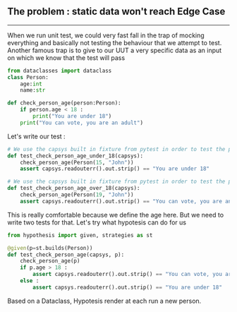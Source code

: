 ## The problem : static data won't reach Edge Case

---

When we run unit test, we could very fast fall in the trap of mocking everything and basically not testing the behaviour that we attempt to test.
Another famous trap is to give to our UUT a very specific data as an input on which we know that the test will pass

```python
from dataclasses import dataclass
class Person:
    age:int
    name:str

def check_person_age(person:Person):
    if person.age < 18 : 
        print("You are under 18")
    print("You can vote, you are an adult")
```

Let's write our test :

```python
# We use the capsys built in fixture from pytest in order to test the prints statements
def test_check_person_age_under_18(capsys):
    check_person_age(Person(15, "John"))
    assert capsys.readouterr().out.strip() == "You are under 18"

# We use the capsys built in fixture from pytest in order to test the prints statements
def test_check_person_age_over_18(capsys):
    check_person_age(Person(19, "John"))
    assert capsys.readouterr().out.strip() == "You can vote, you are an adult"
```

This is really comfortable because we define the age here. But we need to write two tests for that.
Let's try what hypotesis can do for us 

```python
from hypothesis import given, strategies as st

@given(p=st.builds(Person))
def test_check_person_age(capsys, p):
    check_person_age(p)
    if p.age > 18 :
        assert capsys.readouterr().out.strip() == "You can vote, you are an adult"
    else :
        assert capsys.readouterr().out.strip() == "You are under 18"
```

Based on a Dataclass, Hypotesis render at each run a new person.